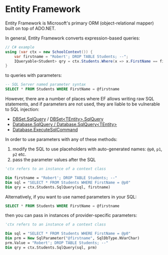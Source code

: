 Entity Framework
===
Entity Framework is Microsoft's primary ORM (object-relational mapper) built on top of ADO.NET.

In general, Entity Framework converts expression-based queries:
```csharp
// C# example
using (var ctx = new SchoolContext()) {
    var firstname = "Robert'; DROP TABLE Students; --";
    IQueryable<Student> qry = ctx.Students.Where(x => x.FirstName == firstname);
}
```
to queries with parameters:
```SQL
-- SQL Server named parameter syntax
SELECT * FROM Students WHERE FirstName = @firstname
```
However, there are a number of places where EF allows writing raw SQL statements, and if parameters are not used, they are liable to be vulnerable to SQL injection:

* [DBSet.SqlQuery](https://msdn.microsoft.com/en-us/library/system.data.entity.dbset.sqlquery(v=vs.113).aspx) / [DBSet\<TEntity>.SqlQuery](https://msdn.microsoft.com/en-us/library/mt136652(v=vs.113).aspx)
* [Database.SqlQuery / Database.SqlQuery\<TEntity>](https://msdn.microsoft.com/en-us/library/system.data.entity.database.sqlquery(v=vs.113).aspx)
* [Database.ExecuteSqlCommand](https://msdn.microsoft.com/en-us/library/system.data.entity.database.executesqlcommand(v=vs.113).aspx)

In order to use parameters with any of these methods:
1. modify the SQL to use placeholders with auto-generated names: `@p0`, `p1`, `p2` etc.
2. pass the parameter values after the SQL
```vb
'ctx refers to an instance of a context class

Dim firstname = "Robert'; DROP TABLE Students; --"
Dim sql = "SELECT * FROM Students WHERE FirstName = @p0"
Dim qry = ctx.Students.SqlQuery(sql, firstname) 
```
Alternatively, if you want to use named parameters in your SQL:
```sql
SELECT * FROM Students WHERE FirstName = @firstname
```
then you can pass in instances of provider-specific parameters:
```vb
'ctx refers to an instance of a context class

Dim sql = "SELECT * FROM Students WHERE FirstName = @p0"
Dim prm = New SqlParameter("@firstname", SqlDbType.NVarChar)
prm.Value = "Robert'; DROP TABLE Students; --"
Dim qry = ctx.Students.SqlQuery(sql, prm) 
```

